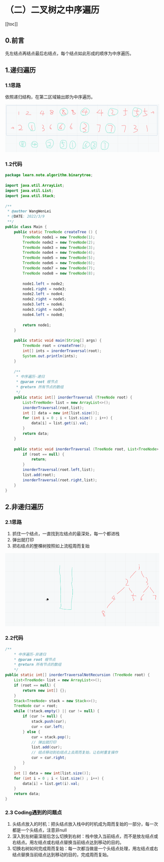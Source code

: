 # （二）二叉树之中序遍历
[[toc]]
## 0.前言
先左结点再结点最后右结点，每个结点如此形成的顺序为中序遍历。
## 1.递归遍历
### 1.1思路
依照递归结构，在第二区域输出即为中序遍历。

![](../img/2022-03-10-16-24-28.png)

### 1.2代码
```java
package learn.note.algorithm.binarytree;

import java.util.ArrayList;
import java.util.List;
import java.util.Stack;

/**
 * @author WangWenLei
 * @DATE: 2022/3/9
 **/
public class Main {
    public static TreeNode createTree () {
        TreeNode node1 = new TreeNode(1);
        TreeNode node2 = new TreeNode(2);
        TreeNode node3 = new TreeNode(3);
        TreeNode node4 = new TreeNode(4);
        TreeNode node5 = new TreeNode(5);
        TreeNode node6 = new TreeNode(6);
        TreeNode node7 = new TreeNode(7);
        TreeNode node8 = new TreeNode(8);

        node1.left = node2;
        node1.right = node3;
        node2.left = node4;
        node2.right = node5;
        node3.left = node6;
        node3.right = node7;
        node4.left = node8;

        return node1;
    }

    public static void main(String[] args) {
        TreeNode root = createTree();
        int[] ints = inorderTraversal(root);
        System.out.println(ints);
    }

    /**
     * 中序遍历-递归
     * @param root 根节点
     * @return 所有节点的数组
     */
    public static int[] inorderTraversal (TreeNode root) {
        List<TreeNode> list = new ArrayList<>();
        inorderTraversal(root,list);
        int [] data = new int[list.size()];
        for (int i = 0 ; i < list.size() ; i++) {
            data[i] = list.get(i).val;
        }
        return data;
    }

    public static void inorderTraversal (TreeNode root, List<TreeNode> list) {
        if (root == null) {
            return;
        }
        inorderTraversal(root.left,list);
        list.add(root);
        inorderTraversal(root.right,list);
    }
}
```

## 2.非递归遍历
### 2.1思路
1. 抓住一个结点，一直找到左结点的最深处，每一个都进栈
2. 弹出就打印
3. 把右结点的整棵树按照如上流程周而复始

![](../img/12.gif)


### 2.2代码
```java
/**
    * 中序遍历-非递归
    * @param root 根节点
    * @return 所有节点的数组
    */
public static int[] inorderTraversalNotRecursion (TreeNode root) {
    List<TreeNode> list = new ArrayList<>();
    if (root == null) {
        return new int[] {};
    }
    Stack<TreeNode> stack = new Stack<>();
    TreeNode cur = root;
    while (!stack.empty() || cur != null) {
        if (cur != null) {
            stack.push(cur);
            cur = cur.left;
        } else {
            cur = stack.pop();
            // 弹出就打印
            list.add(cur);
            // 结点移动到右结点上去周而复始，让右树重复操作
            cur = cur.right;
        }
    }
    int [] data = new int[list.size()];
    for (int i = 0 ; i < list.size() ; i++) {
        data[i] = list.get(i).val;
    }
    return data;
}
```

### 2.3 Coding遇到的问题点
1. 头结点放入的时机：把头结点放入栈中的时机成为周而复始的一部分，每一次都是一个头结点，注意非null
2. 深入到左树最深层后怎么切换到右树：栈中放入当前结点，而不是放左结点或右结点。用左结点或右结点替换当前结点达到移动的目的。
3. 切换右树如何完成周而复始：每一次都当做是一个头结点处理，用左结点或右结点替换当前结点达到移动的目的，完成周而复始。
